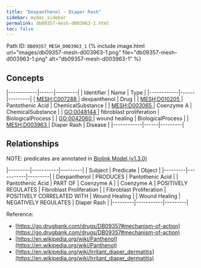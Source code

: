 ```yaml
---
title: "Dexpanthenol - Diaper Rash"
sidebar: mydoc_sidebar
permalink: db09357-mesh-d003963-1.html
toc: false 
---
```



Path ID: `DB09357_MESH_D003963_1`
{% include image.html url="images/db09357-mesh-d003963-1.png" file="db09357-mesh-d003963-1.png" alt="db09357-mesh-d003963-1" %}

## Concepts

|------------|------|---------|
| Identifier | Name | Type    |
|------------|------|---------|
| <a href="https://identifiers.org/MESH:C007288">MESH:C007288 </a> | dexpanthenol | Drug |
| <a href="https://identifiers.org/MESH:D010205">MESH:D010205 </a> | Pantothenic Acid | ChemicalSubstance |
| <a href="https://identifiers.org/MESH:D003065">MESH:D003065 </a> | Coenzyme A | ChemicalSubstance |
| <a href="https://identifiers.org/GO:0048144">GO:0048144 </a> | fibroblast proliferation | BiologicalProcess |
| <a href="https://identifiers.org/GO:0042060">GO:0042060 </a> | wound healing | BiologicalProcess |
| <a href="https://identifiers.org/MESH:D003963">MESH:D003963 </a> | Diaper Rash | Disease |
|------------|------|---------|

## Relationships


NOTE: predicates are annotated in <a href="https://github.com/biolink/biolink-model/releases/tag/v1.3.0">Biolink Model (v1.3.0)</a>

|---------|-----------|---------|
| Subject | Predicate | Object  |
|---------|-----------|---------|
| Dexpanthenol | PRODUCES | Pantothenic Acid |
| Pantothenic Acid | PART OF | Coenzyme A |
| Coenzyme A | POSITIVELY REGULATES | Fibroblast Proliferation |
| Fibroblast Proliferation | POSITIVELY CORRELATED WITH | Wound Healing |
| Wound Healing | NEGATIVELY REGULATES | Diaper Rash |
|---------|-----------|---------|

Reference: 
  - [https://go.drugbank.com/drugs/DB09357#mechanism-of-action](https://go.drugbank.com/drugs/DB09357#mechanism-of-action)
  - [https://en.wikipedia.org/wiki/Panthenol](https://en.wikipedia.org/wiki/Panthenol)
  - [https://en.wikipedia.org/wiki/Irritant_diaper_dermatitis](https://en.wikipedia.org/wiki/Irritant_diaper_dermatitis)
